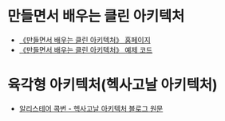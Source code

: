 # 만들면서 배우는 클린 아키텍처

- [《만들면서 배우는 클린 아키텍처》 홈페이지](https://wikibook.co.kr/clean-architecture/)
- [《만들면서 배우는 클린 아키텍처》 예제 코드](https://github.com/wikibook/clean-architecture)

# 육각형 아키텍처(헥사고날 아키텍처)

- [알리스테어 콕번 - 헥사고날 아키텍처 블로그 원문](https://alistair.cockburn.us/hexagonal-architecture/)
